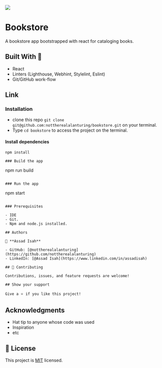 ![](https://img.shields.io/badge/Microverse-blueviolet)

# Bookstore

A bookstore app bootstrapped with react for cataloging books.

## Built With 🔨

- React
- Linters (Lighthouse, Webhint, Stylelint, Eslint)
- Git/GitHub work-flow

## Link

### Installation

- clone this repo `git clone git@github.com:nottherealalanturing/bookstore.git` on your terminal.
- Type `cd bookstore` to access the project on the terminal.

#### Install dependencies

```
npm install

### Build the app

```

npm run build

```

### Run the app

```

npm start

```

### Prerequisites

- IDE
- Git.
- Npm and node.js installed.

## Authors

👤 **Assad Isah**

- GitHub: [@nottherealalanturing](https://github.com/nottherealalanturing)
- LinkedIn: [@Assad Isah](https://www.linkedin.com/in/assadisah)

## 🤝 Contributing

Contributions, issues, and feature requests are welcome!

## Show your support

Give a ⭐️ if you like this project!
```

## Acknowledgments

- Hat tip to anyone whose code was used
- Inspiration
- etc

## 📝 License

This project is [MIT](./MIT.md) licensed.
